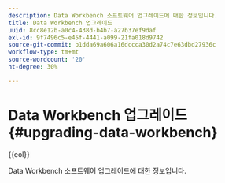 ```yaml
---
description: Data Workbench 소프트웨어 업그레이드에 대한 정보입니다.
title: Data Workbench 업그레이드
uuid: 8cc8e12b-a0c4-438d-b4b7-a27b37ef9daf
exl-id: 9f7496c5-e45f-4441-a099-21fa018d9742
source-git-commit: b1dda69a606a16dccca30d2a74c7e63dbd27936c
workflow-type: tm+mt
source-wordcount: '20'
ht-degree: 30%

---
```


# Data Workbench 업그레이드{#upgrading-data-workbench}

{{eol}}

Data Workbench 소프트웨어 업그레이드에 대한 정보입니다.

